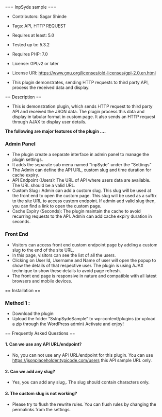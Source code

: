 === InpSyde sample ===
- Contributors: Sagar Shinde
- Tags: API, HTTP REQUEST
- Requires at least: 5.0
- Tested up to: 5.3.2
- Requires PHP: 7.0
- License: GPLv2 or later
- License URI: https://www.gnu.org/licenses/old-licenses/gpl-2.0.en.html

- This plugin demonstrates, sending HTTP requests to third party API, process the received data and display.  

== Description ==
- This is demonstration plugin, which sends HTTP request to third party API and received the JSON data. The plugin process this data and display in tabular format in custom page. It also sends an HTTP request through AJAX to display user details. 

**The following are major features of the plugin ....**
### Admin Panel
* The plugin create a separate interface in admin panel to manage the plugin settings.
* It adds the separate sub menu named \"InpSyde\" under the \"Settings\"
* The Admin can define the API URL, custom slug and time duration for cache expiry. 
* API Endpoint (Users): The URL of API where users data are available. The URL should be a valid URL.
* Custom Slug : Admin can add a custom slug. This slug will be used at the front end to open the custom page. This slug will be used as a suffix to the site URL to access custom endpoint. 
If admin add valid slug then, you can find a link to open the custom page. 
* Cache Expiry (Seconds): The plugin maintain the cache to avoid recurring requests to the API. Admin can add cache expiry duration in seconds.

### Front End
* Visitors can access front end custom endpoint page by adding a custom slug to the end of the site URL. 
* In this page, visitors can see the list of all the users. 
* Clicking on User Id, Username and Name of user will open the popup to show the details of that respective user. The plugin is using AJAX technique to show these details to avoid page refresh. 
* The front end page is responsive in nature and compatible with all latest browsers and mobile devices.

== Installation ==
### Method 1 :
* Download the plugin
* Upload the folder “SsInpSydeSample” to wp-content/plugins (or upload a zip through the WordPress admin)
Activate and enjoy!

== Frequently Asked Questions ==
#### 1. Can we use any API URL/endpoint? 
- No, you can not use any API URL/endpoint for this plugin. You can use https://jsonplaceholder.typicode.com/users this API sample URL only. 

#### 2. Can we add any slug?
- Yes, you can add any slug,. The slug should contain characters only. 

#### 3. The custom slug is not working?
- Please try to flush the rewrite rules. You can flush rules by changing the permalinks from the settings. 
